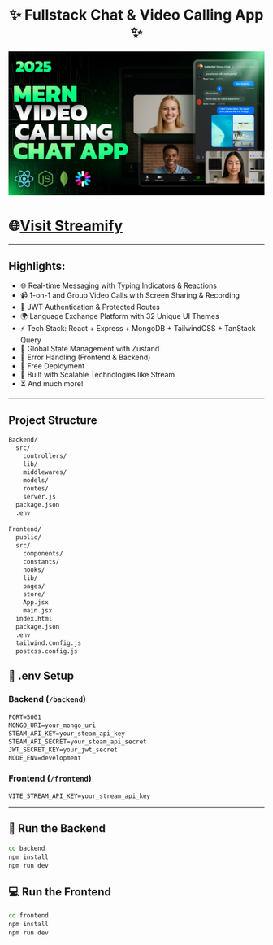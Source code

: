 <h1 align="center">✨ Fullstack Chat & Video Calling App ✨</h1>

![Demo App](/frontend/public/screenshot-for-readme.png)

# 🌐[Visit Streamify](https://streamify-9ikq.onrender.com)

---

## Highlights:

- 🌐 Real-time Messaging with Typing Indicators & Reactions
- 📹 1-on-1 and Group Video Calls with Screen Sharing & Recording
- 🔐 JWT Authentication & Protected Routes
- 🌍 Language Exchange Platform with 32 Unique UI Themes
- ⚡ Tech Stack: React + Express + MongoDB + TailwindCSS + TanStack Query
- 🧠 Global State Management with Zustand
- 🚨 Error Handling (Frontend & Backend)
- 🚀 Free Deployment
- 🎯 Built with Scalable Technologies like Stream
- ⏳ And much more!

---

## Project Structure

```
Backend/
  src/
    controllers/
    lib/
    middlewares/
    models/
    routes/
    server.js
  package.json
  .env

Frontend/
  public/
  src/
    components/
    constants/
    hooks/
    lib/
    pages/
    store/
    App.jsx
    main.jsx
  index.html
  package.json
  .env
  tailwind.config.js
  postcss.config.js
```

## 🧪 .env Setup

### Backend (`/backend`)

```
PORT=5001
MONGO_URI=your_mongo_uri
STEAM_API_KEY=your_steam_api_key
STEAM_API_SECRET=your_steam_api_secret
JWT_SECRET_KEY=your_jwt_secret
NODE_ENV=development
```

### Frontend (`/frontend`)

```
VITE_STREAM_API_KEY=your_stream_api_key
```

---

## 🔧 Run the Backend

```bash
cd backend
npm install
npm run dev
```

## 💻 Run the Frontend

```bash
cd frontend
npm install
npm run dev
```
